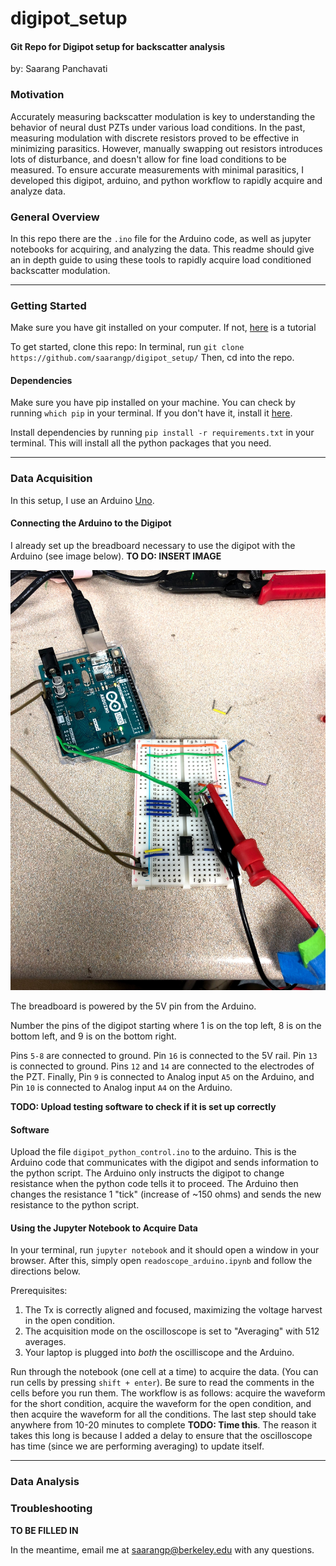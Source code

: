 # digipot_setup

#### Git Repo for Digipot setup for backscatter analysis
by: Saarang Panchavati


### Motivation

Accurately measuring backscatter modulation is key to understanding the behavior of neural dust PZTs under various load conditions. In the past, measuring modulation with discrete resistors proved to be effective in minimizing parasitics. However, manually swapping out resistors introduces lots of disturbance, and doesn't allow for fine load conditions to be measured. To ensure accurate measurements with minimal parasitics, I developed this digipot, arduino, and python workflow to rapidly acquire and analyze data.  

### General Overview

In this repo there are the `.ino` file for the Arduino code, as well as jupyter notebooks for acquiring, and analyzing the data. This readme should give an in depth guide to using these tools to rapidly acquire load conditioned backscatter modulation. 

***
### Getting Started

Make sure you have git installed on your computer. If not, [here](https://www.atlassian.com/git/tutorials/install-git) is a tutorial

To get started, clone this repo: In terminal, run `git clone https://github.com/saarangp/digipot_setup/`
Then, cd into the repo.

#### Dependencies
Make sure you have pip installed on your machine. You can check by running `which pip` in your terminal. If you don't have it, install it [here](https://pip.pypa.io/en/stable/installing/).

Install dependencies by running `pip install -r requirements.txt` in your terminal. This will install all the python packages that you need.

***
### Data Acquisition 

In this setup, I use an Arduino [Uno](https://store.arduino.cc/usa/arduino-uno-rev3).

#### Connecting the Arduino to the Digipot

I already set up the breadboard necessary to use the digipot with the Arduino (see image below). **TO DO: INSERT IMAGE**

![alt text](https://github.com/saarangp/digipot_setup/blob/master/figures/IMG_3501.jpg "Logo Title Text 1")

The breadboard is powered by the 5V pin from the Arduino. 

Number the pins of the digipot starting where 1 is on the top left, 8 is on the bottom left, and 9 is on the bottom right.

Pins `5-8` are connected to ground. Pin `16` is connected to the 5V rail. Pin `13` is connected to ground. 
Pins `12` and `14` are connected to the electrodes of the PZT. 
Finally, Pin `9` is connected to Analog input `A5` on the Arduino, and Pin `10` is connected to Analog input `A4` on the Arduino. 

**TODO: Upload testing software to check if it is set up correctly**

#### Software

Upload the file `digipot_python_control.ino` to the arduino.
This is the Arduino code that communicates with the digipot and sends information to the python script. The Arduino only instructs the digipot to change resistance when the python code tells it to proceed. The Arduino then changes the resistance 1 "tick" (increase of ~150 ohms) and sends the new resistance to the python script. 


#### Using the Jupyter Notebook to Acquire Data

In your terminal, run `jupyter notebook` and it should open a window in  your browser. After this, simply open `readoscope_arduino.ipynb` and follow the directions below. 

Prerequisites: 
1) The Tx is correctly aligned and focused, maximizing the voltage harvest in the open condition. 
2) The acquisition mode on the oscilloscope is set to "Averaging" with 512 averages. 
3) Your laptop is plugged into _both_ the oscilliscope and the Arduino. 

Run through the notebook (one cell at a time) to acquire the data. (You can run cells by pressing `shift + enter`). Be sure to read the comments in the cells before you run them. The workflow is as follows: acquire the waveform for the short condition, acquire the waveform for the open condition, and then acquire the waveform for all the conditions. The last step should take anywhere from 10-20 minutes to complete **TODO: Time this**. The reason it takes this long is because I added a delay to ensure that the oscilloscope has time (since we are performing averaging) to update itself. 
***

### Data Analysis

### Troubleshooting
**TO BE FILLED IN**

In the meantime, email me at saarangp@berkeley.edu with any questions. 
